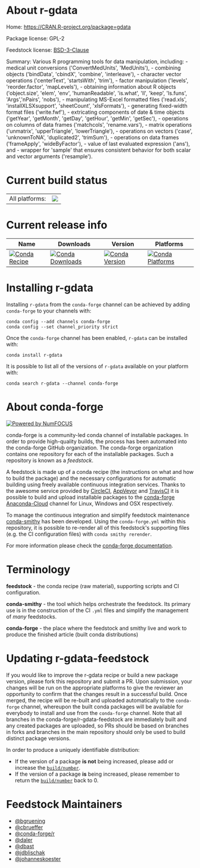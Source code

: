 About r-gdata
=============

Home: https://CRAN.R-project.org/package=gdata

Package license: GPL-2

Feedstock license: [BSD-3-Clause](https://github.com/conda-forge/r-gdata-feedstock/blob/master/LICENSE.txt)

Summary: Various R programming tools for data manipulation, including: - medical unit conversions ('ConvertMedUnits', 'MedUnits'), - combining objects ('bindData', 'cbindX', 'combine', 'interleave'), - character vector operations ('centerText', 'startsWith', 'trim'), - factor manipulation ('levels', 'reorder.factor', 'mapLevels'), - obtaining information about R objects ('object.size', 'elem', 'env', 'humanReadable', 'is.what', 'll', 'keep', 'ls.funs', 'Args','nPairs', 'nobs'), - manipulating MS-Excel formatted files ('read.xls', 'installXLSXsupport', 'sheetCount', 'xlsFormats'), - generating fixed-width format files ('write.fwf'), - extricating components of date & time objects ('getYear', 'getMonth', 'getDay', 'getHour', 'getMin', 'getSec'), - operations on columns of data frames  ('matchcols', 'rename.vars'), - matrix operations ('unmatrix', 'upperTriangle', 'lowerTriangle'), - operations on vectors ('case', 'unknownToNA', 'duplicated2', 'trimSum'), - operations on data frames ('frameApply', 'wideByFactor'), - value of last evaluated expression ('ans'), and - wrapper for 'sample' that ensures consistent behavior for both scalar and vector arguments ('resample').

Current build status
====================


<table><tr><td>All platforms:</td>
    <td>
      <a href="https://dev.azure.com/conda-forge/feedstock-builds/_build/latest?definitionId=1167&branchName=master">
        <img src="https://dev.azure.com/conda-forge/feedstock-builds/_apis/build/status/r-gdata-feedstock?branchName=master">
      </a>
    </td>
  </tr>
</table>

Current release info
====================

| Name | Downloads | Version | Platforms |
| --- | --- | --- | --- |
| [![Conda Recipe](https://img.shields.io/badge/recipe-r--gdata-green.svg)](https://anaconda.org/conda-forge/r-gdata) | [![Conda Downloads](https://img.shields.io/conda/dn/conda-forge/r-gdata.svg)](https://anaconda.org/conda-forge/r-gdata) | [![Conda Version](https://img.shields.io/conda/vn/conda-forge/r-gdata.svg)](https://anaconda.org/conda-forge/r-gdata) | [![Conda Platforms](https://img.shields.io/conda/pn/conda-forge/r-gdata.svg)](https://anaconda.org/conda-forge/r-gdata) |

Installing r-gdata
==================

Installing `r-gdata` from the `conda-forge` channel can be achieved by adding `conda-forge` to your channels with:

```
conda config --add channels conda-forge
conda config --set channel_priority strict
```

Once the `conda-forge` channel has been enabled, `r-gdata` can be installed with:

```
conda install r-gdata
```

It is possible to list all of the versions of `r-gdata` available on your platform with:

```
conda search r-gdata --channel conda-forge
```


About conda-forge
=================

[![Powered by NumFOCUS](https://img.shields.io/badge/powered%20by-NumFOCUS-orange.svg?style=flat&colorA=E1523D&colorB=007D8A)](http://numfocus.org)

conda-forge is a community-led conda channel of installable packages.
In order to provide high-quality builds, the process has been automated into the
conda-forge GitHub organization. The conda-forge organization contains one repository
for each of the installable packages. Such a repository is known as a *feedstock*.

A feedstock is made up of a conda recipe (the instructions on what and how to build
the package) and the necessary configurations for automatic building using freely
available continuous integration services. Thanks to the awesome service provided by
[CircleCI](https://circleci.com/), [AppVeyor](https://www.appveyor.com/)
and [TravisCI](https://travis-ci.com/) it is possible to build and upload installable
packages to the [conda-forge](https://anaconda.org/conda-forge)
[Anaconda-Cloud](https://anaconda.org/) channel for Linux, Windows and OSX respectively.

To manage the continuous integration and simplify feedstock maintenance
[conda-smithy](https://github.com/conda-forge/conda-smithy) has been developed.
Using the ``conda-forge.yml`` within this repository, it is possible to re-render all of
this feedstock's supporting files (e.g. the CI configuration files) with ``conda smithy rerender``.

For more information please check the [conda-forge documentation](https://conda-forge.org/docs/).

Terminology
===========

**feedstock** - the conda recipe (raw material), supporting scripts and CI configuration.

**conda-smithy** - the tool which helps orchestrate the feedstock.
                   Its primary use is in the construction of the CI ``.yml`` files
                   and simplify the management of *many* feedstocks.

**conda-forge** - the place where the feedstock and smithy live and work to
                  produce the finished article (built conda distributions)


Updating r-gdata-feedstock
==========================

If you would like to improve the r-gdata recipe or build a new
package version, please fork this repository and submit a PR. Upon submission,
your changes will be run on the appropriate platforms to give the reviewer an
opportunity to confirm that the changes result in a successful build. Once
merged, the recipe will be re-built and uploaded automatically to the
`conda-forge` channel, whereupon the built conda packages will be available for
everybody to install and use from the `conda-forge` channel.
Note that all branches in the conda-forge/r-gdata-feedstock are
immediately built and any created packages are uploaded, so PRs should be based
on branches in forks and branches in the main repository should only be used to
build distinct package versions.

In order to produce a uniquely identifiable distribution:
 * If the version of a package **is not** being increased, please add or increase
   the [``build/number``](https://docs.conda.io/projects/conda-build/en/latest/resources/define-metadata.html#build-number-and-string).
 * If the version of a package **is** being increased, please remember to return
   the [``build/number``](https://docs.conda.io/projects/conda-build/en/latest/resources/define-metadata.html#build-number-and-string)
   back to 0.

Feedstock Maintainers
=====================

* [@bgruening](https://github.com/bgruening/)
* [@cbrueffer](https://github.com/cbrueffer/)
* [@conda-forge/r](https://github.com/conda-forge/r/)
* [@daler](https://github.com/daler/)
* [@dbast](https://github.com/dbast/)
* [@jdblischak](https://github.com/jdblischak/)
* [@johanneskoester](https://github.com/johanneskoester/)

